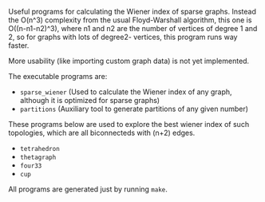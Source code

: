 Useful programs for calculating the Wiener index of sparse graphs. Instead the O(n^3) complexity from the usual Floyd-Warshall algorithm, this one is O((n-n1-n2)^3), where n1 and n2 are the number of vertices of degree 1 and 2, so for graphs with lots of degree2- vertices, this program runs way faster.


More usability (like importing custom graph data) is not yet implemented.

The executable programs are:

- `sparse_wiener`     (Used to calculate the Wiener index of any graph, although it is optimized for sparse graphs)
- `partitions`        (Auxiliary tool to generate partitions of any given number)

These programs below are used to explore the best wiener index of such topologies, which are all biconnecteds with (n+2) edges.

- `tetrahedron`
- `thetagraph`
- `four33`
- `cup`

All programs are generated just by running `make`.
